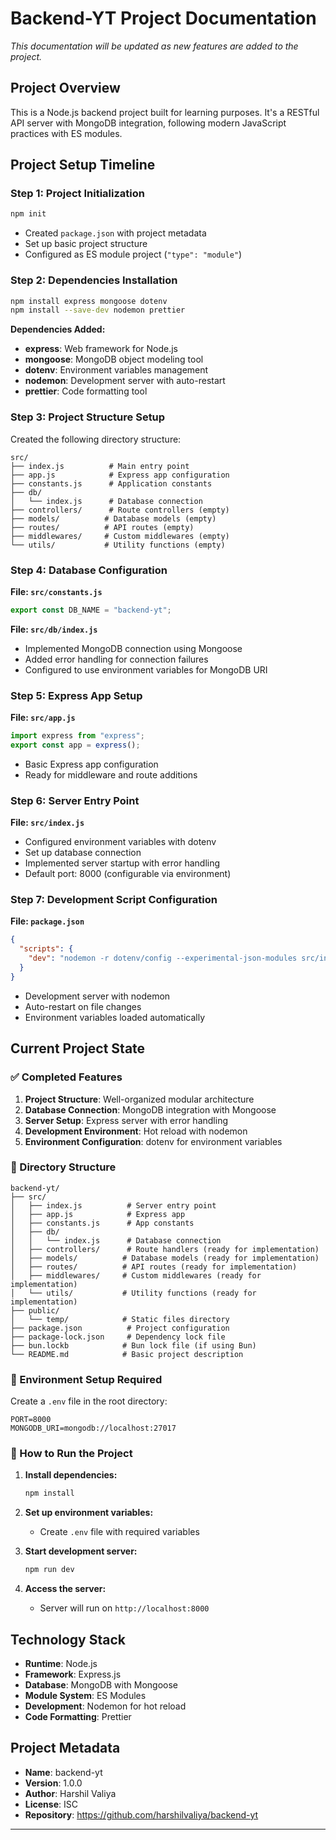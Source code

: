 # Backend-YT Project Documentation
*This documentation will be updated as new features are added to the project.* 

## Project Overview

This is a Node.js backend project built for learning purposes. It's a RESTful API server with MongoDB integration, following modern JavaScript practices with ES modules.

## Project Setup Timeline

### Step 1: Project Initialization

```bash
npm init
```

- Created `package.json` with project metadata
- Set up basic project structure
- Configured as ES module project (`"type": "module"`)

### Step 2: Dependencies Installation

```bash
npm install express mongoose dotenv
npm install --save-dev nodemon prettier
```

**Dependencies Added:**

- **express**: Web framework for Node.js
- **mongoose**: MongoDB object modeling tool
- **dotenv**: Environment variables management
- **nodemon**: Development server with auto-restart
- **prettier**: Code formatting tool

### Step 3: Project Structure Setup

Created the following directory structure:

```
src/
├── index.js          # Main entry point
├── app.js            # Express app configuration
├── constants.js      # Application constants
├── db/
│   └── index.js      # Database connection
├── controllers/      # Route controllers (empty)
├── models/          # Database models (empty)
├── routes/          # API routes (empty)
├── middlewares/     # Custom middlewares (empty)
└── utils/           # Utility functions (empty)
```

### Step 4: Database Configuration

**File: `src/constants.js`**

```javascript
export const DB_NAME = "backend-yt";
```

**File: `src/db/index.js`**

- Implemented MongoDB connection using Mongoose
- Added error handling for connection failures
- Configured to use environment variables for MongoDB URI

### Step 5: Express App Setup

**File: `src/app.js`**

```javascript
import express from "express";
export const app = express();
```

- Basic Express app configuration
- Ready for middleware and route additions

### Step 6: Server Entry Point

**File: `src/index.js`**

- Configured environment variables with dotenv
- Set up database connection
- Implemented server startup with error handling
- Default port: 8000 (configurable via environment)

### Step 7: Development Script Configuration

**File: `package.json`**

```json
{
  "scripts": {
    "dev": "nodemon -r dotenv/config --experimental-json-modules src/index.js"
  }
}
```

- Development server with nodemon
- Auto-restart on file changes
- Environment variables loaded automatically

## Current Project State

### ✅ Completed Features

1. **Project Structure**: Well-organized modular architecture
2. **Database Connection**: MongoDB integration with Mongoose
3. **Server Setup**: Express server with error handling
4. **Development Environment**: Hot reload with nodemon
5. **Environment Configuration**: dotenv for environment variables

### 📁 Directory Structure

```
backend-yt/
├── src/
│   ├── index.js          # Server entry point
│   ├── app.js            # Express app
│   ├── constants.js      # App constants
│   ├── db/
│   │   └── index.js      # Database connection
│   ├── controllers/      # Route handlers (ready for implementation)
│   ├── models/          # Database models (ready for implementation)
│   ├── routes/          # API routes (ready for implementation)
│   ├── middlewares/     # Custom middlewares (ready for implementation)
│   └── utils/           # Utility functions (ready for implementation)
├── public/
│   └── temp/            # Static files directory
├── package.json          # Project configuration
├── package-lock.json     # Dependency lock file
├── bun.lockb            # Bun lock file (if using Bun)
└── README.md            # Basic project description
```

### 🔧 Environment Setup Required

Create a `.env` file in the root directory:

```env
PORT=8000
MONGODB_URI=mongodb://localhost:27017
```

### 🚀 How to Run the Project

1. **Install dependencies:**

   ```bash
   npm install
   ```

2. **Set up environment variables:**
   - Create `.env` file with required variables

3. **Start development server:**

   ```bash
   npm run dev
   ```

4. **Access the server:**
   - Server will run on `http://localhost:8000`

## Technology Stack

- **Runtime**: Node.js
- **Framework**: Express.js
- **Database**: MongoDB with Mongoose
- **Module System**: ES Modules
- **Development**: Nodemon for hot reload
- **Code Formatting**: Prettier

## Project Metadata

- **Name**: backend-yt
- **Version**: 1.0.0
- **Author**: Harshil Valiya
- **License**: ISC
- **Repository**: https://github.com/harshilvaliya/backend-yt

---
